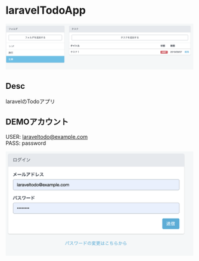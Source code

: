 # laravelTodoApp

<img src="./resources/img/img2.png">

## Desc
laravelのTodoアプリ

## DEMOアカウント
USER: laraveltodo@example.com  
PASS: password  

<img src="./resources/img/img.png">
